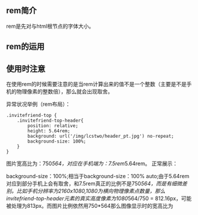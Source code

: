## rem简介
rem是先对与html根节点的字体大小。

## rem的运用

## 使用时注意
在使用rem的时候需要注意的是当rem计算出来的值不是一个整数（主要是不是手机的物理像素的整数倍），那么就会出现取舍。  

异常状况举例（rem布局）： 
```
.invitefriend-top {
    .invitefriend-top-header{
        position: relative;
        height: 5.64rem;
        background: url('/img/lcstwo/header_pt.jpg') no-repeat;
        background-size: 100%;
    }
}
```
图片宽高比为：750*564，对应在手机端为：7.5rem*5.64rem。
正常展示：


background-size：100%;相当于background-size：100% auto;由于5.64rem对应到部分手机上会有取舍，和7.5rem真正的比例不是750*564，而是有细微差别。比如手机分辨率为2160x1080,1080为横向物理像素点数量，那么invitefriend-top-header元素的真实高度像素为1080*564/750 = 812.16px，可能被处理为813px。而图片比例依然用750*564那么图像显示时的宽高比为